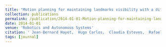 ```yaml
---
title: "Motion planning for maintaining landmarks visibility with a differential drive robot"
collection: publications
permalink: /publication/2014-01-01-Motion-planning-for-maintaining-landmarks-visibility-with-a-differential-drive-robot
date: 2014-01-01
venue: 'Robotics and Autonomous Systems'
citation: ' Jean-Bernard Hayet,  Hugo Carlos,  Claudia Esteves,  Rafael Murrieta-Cid, &quot;Motion planning for maintaining landmarks visibility with a differential drive robot.&quot; Robotics and Autonomous Systems, 2014.'
tags: [journal]
---
```

